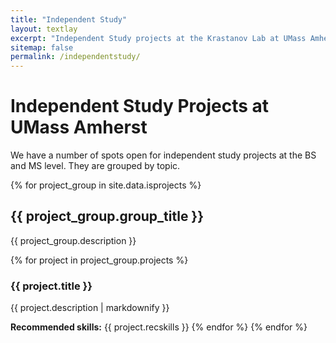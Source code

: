 ```yaml
---
title: "Independent Study"
layout: textlay
excerpt: "Independent Study projects at the Krastanov Lab at UMass Amherst."
sitemap: false
permalink: /independentstudy/
---
```


# Independent Study Projects at UMass Amherst

We have a number of spots open for independent study projects at the BS and MS level. They are grouped by topic.

{% for project_group in site.data.isprojects %}
## {{ project_group.group_title }}

{{ project_group.description }}

{% for project in project_group.projects %}
### {{ project.title }}

{{ project.description | markdownify }}

**Recommended skills:** {{ project.recskills }}
{% endfor %}
{% endfor %}